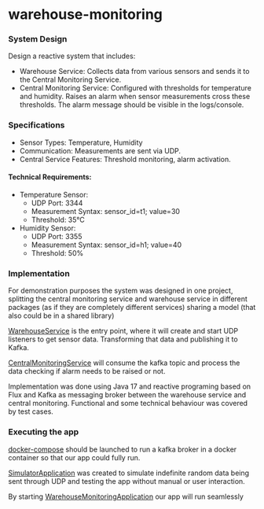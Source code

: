 # warehouse-monitoring

### System Design
Design a reactive system that includes:
- Warehouse Service: Collects data from various sensors and sends it to the Central
Monitoring Service.
- Central Monitoring Service: Configured with thresholds for temperature and
humidity. Raises an alarm when sensor measurements cross these thresholds. The
alarm message should be visible in the logs/console.


### Specifications
- Sensor Types: Temperature, Humidity
- Communication: Measurements are sent via UDP.
- Central Service Features: Threshold monitoring, alarm activation.
#### Technical Requirements:
- Temperature Sensor:
  - UDP Port: 3344
  - Measurement Syntax: sensor_id=t1; value=30 
  - Threshold: 35°C
- Humidity Sensor:
  - UDP Port: 3355
  - Measurement Syntax: sensor_id=h1; value=40 
  - Threshold: 50%

### Implementation
For demonstration purposes the system was designed in one project, splitting the central monitoring service and
warehouse service in different packages (as if they are completely different services) sharing a model 
(that also could be in a shared library)

[WarehouseService](com/wh/warehouse/service/WarehouseService.java) is the entry point, where it will 
create and start UDP listeners to get sensor data.
Transforming that data and publishing it to Kafka.

[CentralMonitoringService](com/wh/central/service/CentralMonitoringService.java) will consume the kafka topic and 
process the data checking if alarm needs to be raised or not.

Implementation was done using Java 17 and reactive programing based on Flux and Kafka as messaging broker between the warehouse
service and central monitoring.
Functional and some technical behaviour was covered by test cases.

### Executing the app
[docker-compose](docker-compose.yml) should be launched to run a kafka broker in a docker container so that our app could fully run.

[SimulatorApplication](com/wh/SimulatorApplication.java) was created to simulate indefinite random data being sent through UDP
and testing the app without manual or user interaction.

By starting [WarehouseMonitoringApplication](com/wh/WarehouseMonitoringApplication.java) our app will run seamlessly